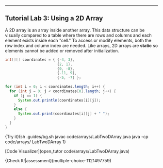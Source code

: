 ---

## Tutorial Lab 3: Using a 2D Array
A 2D array is an array inside another array. This data structure can be visually compared to a table where there are rows and columns and each element exists inside each "cell." To access or modify elements, both the row index and column index are needed. Like arrays, 2D arrays are **static** so elements cannot be added or removed after initialization.

```java
int[][] coordinates = { {-4, 3},
                        {2, 1},
                        {0, -8},
                        {-11, 9},
                        {-5, -7} };
                        
for (int i = 0; i < coordinates.length; i++) {
  for (int j = 0; j < coordinates[0].length; j++) {
    if (j == 1) {
      System.out.println(coordinates[i][j]);
    }
    else {
      System.out.print(coordinates[i][j] + " ");
    }
  }
}
```

{Try it}(sh .guides/bg.sh javac code/arrays/LabTwoDArray.java java -cp code/arrays/ LabTwoDArray 1)

[Code Visualizer](open_tutor code/arrays/LabTwoDArray.java)

{Check It!|assessment}(multiple-choice-1121497759)

